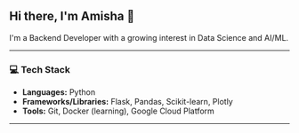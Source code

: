 ## Hi there, I'm Amisha 👋

<!--
**Amisha0906/Amisha0906** is a ✨ _special_ ✨ repository because its `README.md` (this file) appears on your GitHub profile.

Here are some ideas to get you started:

- 🔭 I’m currently working on ...
- 🌱 I’m currently learning ...
- 👯 I’m looking to collaborate on ...
- 🤔 I’m looking for help with ...
- 💬 Ask me about ...
- 📫 How to reach me: ...
- 😄 Pronouns: ...
- ⚡ Fun fact: ...
-->
I'm a Backend Developer with a growing interest in Data Science and AI/ML.

---

### 💻 Tech Stack
- **Languages:** Python
- **Frameworks/Libraries:** Flask, Pandas, Scikit-learn, Plotly
- **Tools:** Git, Docker (learning), Google Cloud Platform

---
